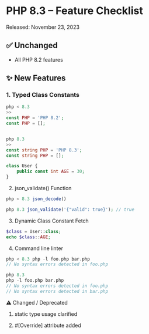 # PHP 8.3 – Feature Checklist

Released: November 23, 2023

## ✅ Unchanged
- All PHP 8.2 features

## ✨ New Features

### 1. Typed Class Constants

```php
php < 8.3 
>>
const PHP = 'PHP 8.2';
const PHP = [];


php 8.3   
>> 
const string PHP = 'PHP 8.3';
const string PHP = [];

class User {
    public const int AGE = 30;
}
```


2. json_validate() Function
```php
php < 8.3 json_decode()

php 8.3 json_validate('{"valid": true}'); // true
```


3. Dynamic Class Constant Fetch
```php
$class = User::class;
echo $class::AGE;
```

4. Command line linter
```php
php < 8.3 php -l foo.php bar.php
// No syntax errors detected in foo.php

php 8.3
php -l foo.php bar.php
// No syntax errors detected in foo.php
// No syntax errors detected in bar.php

```

⚠️ Changed / Deprecated

1. static type usage clarified

2. #[Override] attribute added